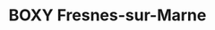 ---
title: "BOXY Fresnes-sur-Marne"
url: /fresnes-sur-marne/boxy-fresnes-sur-marne/
shop: Lebensmittel
---